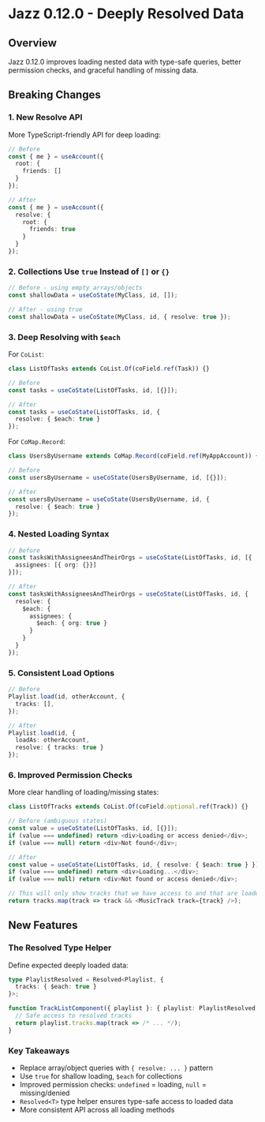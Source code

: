 # **Jazz 0.12.0 - Deeply Resolved Data**

## **Overview**
Jazz 0.12.0 improves loading nested data with type-safe queries, better permission checks, and graceful handling of missing data.

## **Breaking Changes**

### **1. New Resolve API**
More TypeScript-friendly API for deep loading:

```typescript
// Before
const { me } = useAccount({
  root: {
    friends: []
  }
});

// After
const { me } = useAccount({
  resolve: {
    root: {
      friends: true
    }
  }
});
```

### **2. Collections Use `true` Instead of `[]` or `{}`**
```typescript
// Before - using empty arrays/objects
const shallowData = useCoState(MyClass, id, []);

// After - using true
const shallowData = useCoState(MyClass, id, { resolve: true });
```

### **3. Deep Resolving with `$each`**
For `CoList`:
```typescript
class ListOfTasks extends CoList.Of(coField.ref(Task)) {}

// Before
const tasks = useCoState(ListOfTasks, id, [{}]);

// After
const tasks = useCoState(ListOfTasks, id, {
  resolve: { $each: true }
});
```

For `CoMap.Record`:
```typescript
class UsersByUsername extends CoMap.Record(coField.ref(MyAppAccount)) {}

// Before
const usersByUsername = useCoState(UsersByUsername, id, [{}]);

// After
const usersByUsername = useCoState(UsersByUsername, id, {
  resolve: { $each: true }
});
```

### **4. Nested Loading Syntax**
```typescript
// Before
const tasksWithAssigneesAndTheirOrgs = useCoState(ListOfTasks, id, [{
  assignees: [{ org: {}}]
}]);

// After
const tasksWithAssigneesAndTheirOrgs = useCoState(ListOfTasks, id, {
  resolve: {
    $each: {
      assignees: {
        $each: { org: true }
      }
    }
  }
});
```

### **5. Consistent Load Options**
```typescript
// Before
Playlist.load(id, otherAccount, {
  tracks: [],
});

// After
Playlist.load(id, {
  loadAs: otherAccount,
  resolve: { tracks: true }
});
```

### **6. Improved Permission Checks**
More clear handling of loading/missing states:
```typescript
class ListOfTracks extends CoList.Of(coField.optional.ref(Track)) {}

// Before (ambiguous states)
const value = useCoState(ListOfTasks, id, [{}]);
if (value === undefined) return <div>Loading or access denied</div>;
if (value === null) return <div>Not found</div>;

// After
const value = useCoState(ListOfTasks, id, { resolve: { $each: true } });
if (value === undefined) return <div>Loading...</div>;
if (value === null) return <div>Not found or access denied</div>;

// This will only show tracks that we have access to and that are loaded
return tracks.map(track => track && <MusicTrack track={track} />);
```

## **New Features**

### **The Resolved Type Helper**
Define expected deeply loaded data:
```typescript
type PlaylistResolved = Resolved<Playlist, {
  tracks: { $each: true }
}>;

function TrackListComponent({ playlist }: { playlist: PlaylistResolved }) {
  // Safe access to resolved tracks
  return playlist.tracks.map(track => /* ... */);
}
```

### **Key Takeaways**
- Replace array/object queries with `{ resolve: ... }` pattern
- Use `true` for shallow loading, `$each` for collections
- Improved permission checks: `undefined` = loading, `null` = missing/denied
- `Resolved<T>` type helper ensures type-safe access to loaded data
- More consistent API across all loading methods